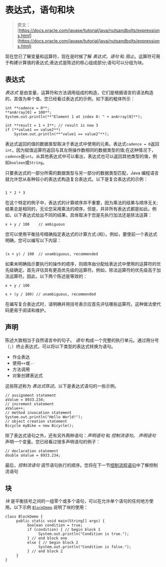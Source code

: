 # 表达式，语句和块

> 原文： [https://docs.oracle.com/javase/tutorial/java/nutsandbolts/expressions.html](https://docs.oracle.com/javase/tutorial/java/nutsandbolts/expressions.html)

现在您已了解变量和运算符，现在是时候了解 _表达式_，_语句_ 和 _阻止_。运算符可用于构建计算值的表达式;表达式是陈述的核心组成部分;语句可以分组为块。

## 表达式

_表达式_ 是由变量，运算符和方法调用组成的构造，它们是根据语言的语法构造的，其值为单个值。您已经看过表达式的示例，如下面的粗体所示：

```
int **cadence = 0**;
**anArray[0] = 100**;
System.out.println(**"Element 1 at index 0: " + anArray[0]**);

int **result = 1 + 2**; // result is now 3
if (**value1 == value2**) 
    System.out.println(**"value1 == value2"**);

```

表达式返回的值的数据类型取决于表达式中使用的元素。表达式`cadence = 0`返回`int`，因为赋值运算符返回与其左侧操作数相同的数据类型的值;在这种情况下，`cadence`是`int`。从其他表达式中可以看出，表达式也可以返回其他类型的值，例如`boolean`或`String`。

只要表达式的一部分所需的数据类型与另一部分的数据类型匹配，Java 编程语言就允许您从各种较小的表达式构造复合表达式。以下是复合表达式的示例：

```

1 * 2 * 3

```

在这个特定的例子中，表达式的计算顺序并不重要，因为乘法的结果与顺序无关;结果总是相同的，无论您采用乘法的顺序。但是，并非所有表达式都是如此。例如，以下表达式给出不同的结果，具体取决于您是先执行加法还是除法运算：

```
x + y / 100    // ambiguous

```

您可以使用平衡括号精确指定表达式的计算方式:(和）。例如，要使前一个表达式明确，您可以编写以下内容：

```

(x + y) / 100  // unambiguous, recommended

```

如果未明确指示要执行的操作的顺序，则顺序由分配给表达式中使用的运算符的优先级确定。首先评估具有更高优先级的运算符。例如，除法运算符的优先级高于加法运算符。因此，以下两个陈述是等效的：

```
x + y / 100 

x + (y / 100) // unambiguous, recommended

```

在编写复合表达式时，请明确并用括号表示应首先评估哪些运算符。这种做法使代码更易于阅读和维护。

## 声明

陈述大致相当于自然语言中的句子。 _语句_ 构成一个完整的执行单元。通过用分号（`;`）终止表达式，可以将以下类型的表达式转换为语句。

*   作业表达
*   使用`++`或`--`
*   方法调用
*   对象创建表达式

这些陈述称为 _表达式陈述_。以下是表达式语句的一些示例。

```
// assignment statement
aValue = 8933.234;
// increment statement
aValue++;
// method invocation statement
System.out.println("Hello World!");
// object creation statement
Bicycle myBike = new Bicycle();

```

除了表达式语句之外，还有另外两种语句：_声明语句_ 和 _控制流语句_。 _声明语句_ 声明一个变量。您已经看过很多声明语句的例子：

```
// declaration statement
double aValue = 8933.234;

```

最后，_控制流语句_ 调节语句执行的顺序。您将在下一节[控制流程语句](flow.html)中了解控制流语句

## 块

_块_ 是平衡括号之间的一组零个或多个语句，可以在允许单个语句的任何地方使用。以下示例 [`BlockDemo`](examples/BlockDemo.java) 说明了块的使用：

```
class BlockDemo {
     public static void main(String[] args) {
          boolean condition = true;
          if (condition) { // begin block 1
               System.out.println("Condition is true.");
          } // end block one
          else { // begin block 2
               System.out.println("Condition is false.");
          } // end block 2
     }
}

```